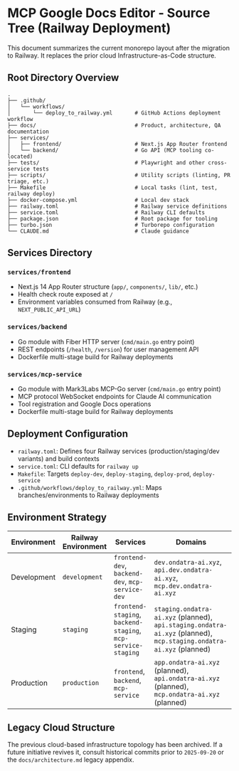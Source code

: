 # MCP Google Docs Editor - Source Tree (Railway Deployment)

This document summarizes the current monorepo layout after the migration to Railway. It replaces the prior cloud Infrastructure-as-Code structure.

## Root Directory Overview

```text
.
├── .github/
│   └── workflows/
│       └── deploy_to_railway.yml       # GitHub Actions deployment workflow
├── docs/                               # Product, architecture, QA documentation
├── services/
│   ├── frontend/                       # Next.js App Router frontend
│   └── backend/                        # Go API (MCP tooling co-located)
├── tests/                              # Playwright and other cross-service tests
├── scripts/                            # Utility scripts (linting, PR triage, etc.)
├── Makefile                            # Local tasks (lint, test, railway deploy)
├── docker-compose.yml                  # Local dev stack
├── railway.toml                        # Railway service definitions
├── service.toml                        # Railway CLI defaults
├── package.json                        # Root package for tooling
├── turbo.json                          # Turborepo configuration
└── CLAUDE.md                           # Claude guidance
```

## Services Directory

### `services/frontend`
- Next.js 14 App Router structure (`app/`, `components/`, `lib/`, etc.)
- Health check route exposed at `/`
- Environment variables consumed from Railway (e.g., `NEXT_PUBLIC_API_URL`)

### `services/backend`
- Go module with Fiber HTTP server (`cmd/main.go` entry point)
- REST endpoints (`/health`, `/version`) for user management API
- Dockerfile multi-stage build for Railway deployments

### `services/mcp-service`
- Go module with Mark3Labs MCP-Go server (`cmd/main.go` entry point)
- MCP protocol WebSocket endpoints for Claude AI communication
- Tool registration and Google Docs operations
- Dockerfile multi-stage build for Railway deployments

## Deployment Configuration

- `railway.toml`: Defines four Railway services (production/staging/dev variants) and build contexts
- `service.toml`: CLI defaults for `railway up`
- `Makefile`: Targets `deploy-dev`, `deploy-staging`, `deploy-prod`, `deploy-service`
- `.github/workflows/deploy_to_railway.yml`: Maps branches/environments to Railway deployments

## Environment Strategy

| Environment | Railway Environment | Services | Domains |
|-------------|--------------------|----------|---------|
| Development | `development`      | `frontend-dev`, `backend-dev`, `mcp-service-dev` | `dev.ondatra-ai.xyz`, `api.dev.ondatra-ai.xyz`, `mcp.dev.ondatra-ai.xyz` |
| Staging     | `staging`          | `frontend-staging`, `backend-staging`, `mcp-service-staging` | `staging.ondatra-ai.xyz` (planned), `api.staging.ondatra-ai.xyz` (planned), `mcp.staging.ondatra-ai.xyz` (planned) |
| Production  | `production`       | `frontend`, `backend`, `mcp-service` | `app.ondatra-ai.xyz` (planned), `api.ondatra-ai.xyz` (planned), `mcp.ondatra-ai.xyz` (planned) |

## Legacy Cloud Structure

The previous cloud-based infrastructure topology has been archived. If a future initiative revives it, consult historical commits prior to `2025-09-20` or the `docs/architecture.md` legacy appendix.

